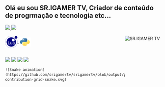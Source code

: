 ## Olá eu sou SR.IGAMER TV, Criador de conteúdo de progrmação e tecnologia etc...
 
<div>
<a href="https://beacons.ai/srigamertv">
<img height="180em" src="https://github-readme-stats.vercel.app/api?username=srigamertv&show_icons=true&theme=highcontrast&include_all_commits=true&count_private=true"/>
<img height="180em" src="https://github-readme-stats.vercel.app/api/top-langs/?username=srigamertv&layout=compact&langs_count=16&theme=highcontrast"/>
</div>

<div style="display: inline_block"><br>
    <img align="center" alt="gamer-lua" heigth="30"width="40" src="https://raw.githubusercontent.com/devicons/devicon/master/icons/lua/lua-plain-wordmark.svg">
    <img align="center" alt="Rafa-Python" height="30" width="40" src="https://raw.githubusercontent.com/devicons/devicon/master/icons/python/python-original.svg">
    <img align="right"alt="SR.IGAMER TV"height="150"style="borderradius:50px;"src="https://media.discordapp.net/attachments/1031379030374617089/1049705619432689714/LOGO.png">
</div>
  
  ##
 
<div> 
  <a href="https://www.youtube.com/channel/UC2v8UP8W99srDadnueCfP2g" target="_blank"><img src="https://img.shields.io/badge/YouTube-FF0000?style=for-the-badge&logo=youtube&logoColor=white" target="_blank"></a>
  <a href="https://instagram.com/SR.IGAMERTV" target="_blank"><img src="https://img.shields.io/badge/-Instagram-%23E4405F?style=for-the-badge&logo=instagram&logoColor=white" target="_blank"></a>
   <a href="https://discord.gg/kh2KTGvaVX" target="_blank"><img src="https://img.shields.io/badge/Discord-7289DA?style=for-the-badge&logo=discord&logoColor=white" target="_blank"></a> 
    <a href = "mailto:kelvinsom22kb@gmail.com"><img src="https://img.shields.io/badge/-Gmail-%23333?style=for-the-badge&logo=gmail&logoColor=white" target="_blank"></a>
    
    ![Snake animation](https://github.com/srigamertv/srigamertv/blob/output/github-contribution-grid-snake.svg)

 </div>
